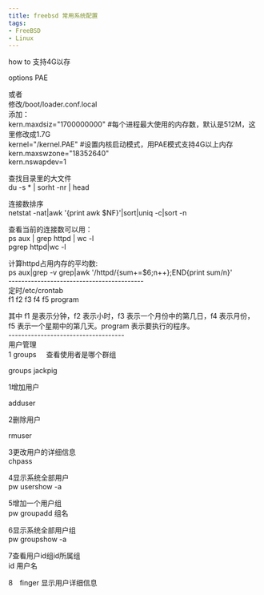 ```yaml
---
title: freebsd 常用系统配置
tags:
- FreeBSD
- Linux
---
```

<div> <p>how to 支持4G以存</p><p>options PAE</p><p>或者<br>修改/boot/loader.conf.local<br>添加： <br>kern.maxdsiz="1700000000" #每个进程最大使用的内存数，默认是512M，这里修改成1.7G<br>kernel="/kernel.PAE" #设置内核启动模式，用PAE模式支持4G以上内存<br>kern.maxswzone="18352640"<br>kern.nswapdev=1</p><p>查找目录里的大文件<br>du -s * | sorht -nr | head</p><p>连接数排序<br>netstat -nat|awk '{print awk $NF}'|sort|uniq -c|sort -n</p><p>查看当前的连接数可以用：<br>ps aux | grep httpd | wc -l<br>pgrep httpd|wc -l</p><p>计算httpd占用内存的平均数:<br>ps aux|grep -v grep|awk '/httpd/{sum+=$6;n++};END{print sum/n}'<br>------------------------------------------<br>定时/etc/crontab <br>f1 f2 f3 f4 f5 program</p><p>其中 f1 是表示分钟，f2 表示小时，f3 表示一个月份中的第几日，f4 表示月份，f5 表示一个星期中的第几天。program 表示要执行的程序。 <br>------------------------------------<br>用户管理<br>1 groups&nbsp;&nbsp;&nbsp;&nbsp;  查看使用者是哪个群组</p><p>groups jackpig</p><p>1增加用户</p><p>adduser</p><p>2删除用户</p><p>rmuser</p><p>3更改用户的详细信息<br>chpass</p><p>4显示系统全部用户<br>pw usershow -a</p><p>5增加一个用户组<br>pw groupadd 组名</p><p>6显示系统全部用户组<br>pw groupshow -a</p><p>7查看用户id组id所属组<br>id 用户名</p><p>8　finger 显示用户详细信息</p> </div>
